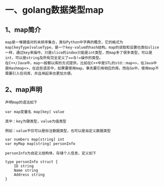 #  一、golang数据类型map

## 1、map简介

    map是一堆键值对的未排序集合，类似Python中字典的概念，它的格式为map[keyType]valueType，是一个key-value的hash结构。map的读取和设置也类似slice一样，通过key来操作，只是slice的index只能是int类型，而map多了很多类型，可以是int，可以是string及所有完全定义了==与!=操作的类型。
    在C++/Java中，map一般都以库的方式提供，比如在C++中是STL的std::map<>，在Java中是Hashmap<>，在这些语言中，如果要使用map，事先要引用相应的库。而在Go中，使用map不需要引入任何库，并且用起来也更加方便。

## 2、map声明

```
声明map的语法如下
```
```
var map变量名 map[key] value

其中：key为键类型，value为值类型

```

```
例如：value不仅可以是标注数据类型，也可以是自定义数据类型

var numbers map[string] int
var myMap map[string] personInfo

personInfo为自定义结构体，存储个人信息，定义如下

type personInfo struct {
    ID string
    Name string
    Address string
}
```
